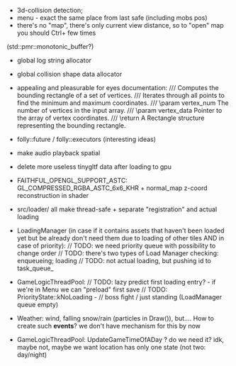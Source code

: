 - 3d-collision detection;
- menu - exact the same place from last safe (including mobs pos)
- there's no "map", there's only current view distance, so to "open" map
you should Ctrl+ few times

(std::pmr::monotonic_buffer?)
- global log string allocator
- global collision shape data allocator

- appealing and pleasurable for eyes documentation:
/// Computes the bounding rectangle of a set of vertices.
/// Iterates through all points to find the minimum and maximum coordinates.
/// \param vertex_num The number of vertices in the input array.
/// \param vertex_data Pointer to the array of vertex coordinates.
/// \return A Rectangle structure representing the bounding rectangle.

- folly::future / folly::executors (interesting ideas)
- make audio playback spatial
- delete more useless tinygltf data after loading to gpu
- FAITHFUL_OPENGL_SUPPORT_ASTC:
GL_COMPRESSED_RGBA_ASTC_6x6_KHR + normal_map z-coord reconstruction in shader
- src/loader/ all make thread-safe + separate "registration" and actual loading


- LoadingManager (in case if it contains assets that haven't been loaded
yet but be already don't need them due to loading of other tiles AND
in case of priority):
// TODO: we need priority queue with possibility to change order
// TODO: there's two types of Load Manager checking: enqueueing; loading
// TODO: not actual loading, but pushing id to task_queue_


- GameLogicThreadPool:
// TODO: lazy predict first loading entry? - if we're in Menu we can
"preload" first save
// TODO: PriorityState::kNoLoading -
//   boss fight / just standing (LoadManager queue empty)


- Weather: wind, falling snow/rain (particles in Draw()), but....
How to create such __events__? we don't have mechanism for this by now

- GameLogicThreadPool: UpdateGameTimeOfADay ? do we need it? idk, maybe not,
maybe we want location has only one state (not two: day/night)